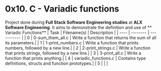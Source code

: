 #  0x10. C - Variadic functions
 Project done during **Full Stack Software Engineering studies** at **ALX Software Engineering**. It aims to demonstrate the definition and use of ** Variadic Functions**
| Task | Filename(s) | Description |
| ---- | -------- | ----------- |
| 0 | 0-sum_them_all.c | Write a function that returns the sum of all its parameters.|
| 1 | 1-print_numbers.c | Write a function that prints numbers, followed by a new line.|
| 2 | 2-print_strings.c | Write a function that prints strings, followed by a new line.|
| 3 | 3-print_all.c | Write a function that prints anything.|
| 4 | variadic_functions.c | Contains type definitions, structs and function prototypes.|
| 5 |  | |
